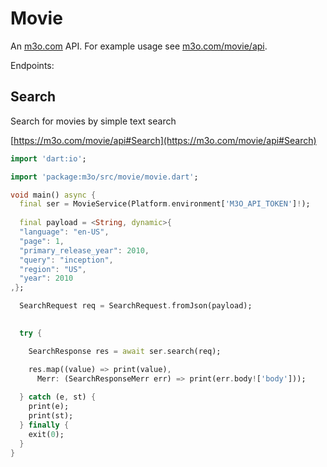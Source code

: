 # Movie

An [m3o.com](https://m3o.com) API. For example usage see [m3o.com/movie/api](https://m3o.com/movie/api).

Endpoints:

## Search

Search for movies by simple text search


[https://m3o.com/movie/api#Search](https://m3o.com/movie/api#Search)

```dart
import 'dart:io';

import 'package:m3o/src/movie/movie.dart';

void main() async {
  final ser = MovieService(Platform.environment['M3O_API_TOKEN']!);
 
  final payload = <String, dynamic>{
  "language": "en-US",
  "page": 1,
  "primary_release_year": 2010,
  "query": "inception",
  "region": "US",
  "year": 2010
,};

  SearchRequest req = SearchRequest.fromJson(payload);

  
  try {

	SearchResponse res = await ser.search(req);

    res.map((value) => print(value),
	  Merr: (SearchResponseMerr err) => print(err.body!['body']));	
  
  } catch (e, st) {
    print(e);
	print(st);
  } finally {
    exit(0);
  }
}
```
